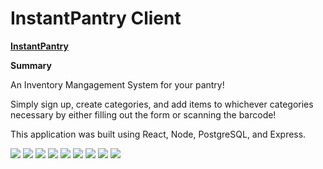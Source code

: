 # InstantPantry Client

**[InstantPantry](https://instantpantry-client.vercel.app/)**

**Summary**

An Inventory Mangagement System for your pantry!

Simply sign up, create categories, and add items to whichever categories necessary by either filling out the form or scanning the barcode!

This application was built using React, Node, PostgreSQL, and Express.

![](public/images/landingModal.png)
![](public/images/login.png)
![](public/images/signup.png)
![](public/images/dashboard.png)
![](public/images/itemview.png)
![](public/images/addcategory.png)
![](public/images/additemform.png)
![](public/images/barcodeadditem.png)
![](public/images/barcodeadditemform.png)
